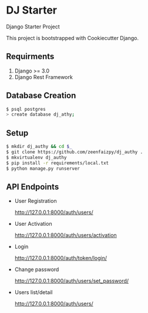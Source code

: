 DJ Starter
==========

Django Starter Project

This project is bootstrapped with Cookiecutter Django.


Requirments
-----------

1. Django >= 3.0
2. Django Rest Framework

Database Creation
-----------------

```bash
$ psql postgres
> create database dj_athy;
```


Setup
-----

```bash
$ mkdir dj_authy && cd $_
$ git clone https://github.com/zeenfaizpy/dj_authy .
$ mkvirtualenv dj_authy
$ pip install -r requirements/local.txt
$ python manage.py runserver
```


API Endpoints
---------------

- User Registration

  http://127.0.0.1:8000/auth/users/

- User Activation

  http://127.0.0.1:8000/auth/users/activation

- Login

  http://127.0.0.1:8000/auth/token/login/

- Change password

  http://127.0.0.1:8000/auth/users/set_password/

- Users list/detail

  http://127.0.0.1:8000/auth/users/
